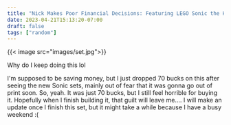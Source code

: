 ```yaml
---
title: "Nick Makes Poor Financial Decisions: Featuring LEGO Sonic the Hedgehog!"
date: 2023-04-21T15:13:20-07:00
draft: false
tags: ["random"]
---
```


{{< image src="images/set.jpg">}}

Why do I keep doing this lol

I'm supposed to be saving money, but I just dropped 70 bucks on this after seeing the new Sonic sets, mainly out of fear that it was gonna go out of print soon. So, yeah. It was just 70 bucks, but I still feel horrible for buying it. Hopefully when I finish building it, that guilt will leave me.... I will make an update once I finish this set, but it might take a while because I have a busy weekend :(